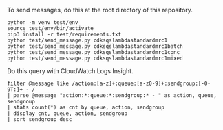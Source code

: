 
To send messages, do this at the root directory of this repository.

```
python -m venv test/env
source test/env/bin/activate
pip3 install -r test/requirements.txt
python test/send_message.py cdksqslambdastandardmrc1
python test/send_message.py cdksqslambdastandardmrc1batch
python test/send_message.py cdksqslambdastandardmrc1conc
python test/send_message.py cdksqslambdastandardmrc1mixed
```

Do this query with CloudWatch Logs Insight.

```
filter @message like /action:[a-z]+:queue:[a-z0-9]+:sendgroup:[-0-9T:]+ - /
| parse @message "action:*:queue:*:sendgroup:* - " as action, queue, sendgroup
| stats count(*) as cnt by queue, action, sendgroup
| display cnt, queue, action, sendgroup
| sort sendgroup desc
```